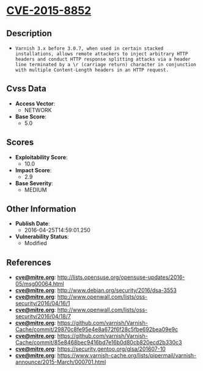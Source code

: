 
# [CVE-2015-8852](http://lists.opensuse.org/opensuse-updates/2016-05/msg00064.html)

## Description

- `Varnish 3.x before 3.0.7, when used in certain stacked installations, allows remote attackers to inject arbitrary HTTP headers and conduct HTTP response splitting attacks via a header line terminated by a \r (carriage return) character in conjunction with multiple Content-Length headers in an HTTP request.`

## Cvss Data

- **Access Vector**:
  - NETWORK
- **Base Score**:
  - 5.0

## Scores

- **Exploitability Score**:
  - 10.0
- **Impact Score**:
  - 2.9
- **Base Severity**:
  - MEDIUM

## Other Information

- **Publish Date**:
  - 2016-04-25T14:59:01.250
- **Vulnerability Status**:
  - Modified

## References

- **cve@mitre.org**: http://lists.opensuse.org/opensuse-updates/2016-05/msg00064.html
- **cve@mitre.org**: http://www.debian.org/security/2016/dsa-3553
- **cve@mitre.org**: http://www.openwall.com/lists/oss-security/2016/04/16/1
- **cve@mitre.org**: http://www.openwall.com/lists/oss-security/2016/04/18/7
- **cve@mitre.org**: https://github.com/varnish/Varnish-Cache/commit/29870c8fe95e4e8a672f6f28c5fbe692bea09e9c
- **cve@mitre.org**: https://github.com/varnish/Varnish-Cache/commit/85e8468bec9416bd7e16b0d80cb820ecd2b330c3
- **cve@mitre.org**: https://security.gentoo.org/glsa/201607-10
- **cve@mitre.org**: https://www.varnish-cache.org/lists/pipermail/varnish-announce/2015-March/000701.html
